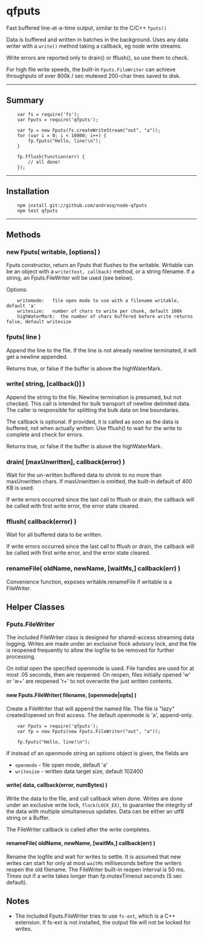 qfputs
======

Fast buffered line-at-a-time output, similar to the C/C++ `fputs()`

Data is buffered and written in batches in the background.  Uses any
data writer with a `write()` method taking a callback, eg node write
streams.

Write errors are reported only to drain() or fflush(), so use them to check.

For high file write speeds, the built-in `Fputs.FileWriter` can achieve
throughputs of over 800k / sec mutexed 200-char lines saved to disk.

----
## Summary

        var fs = require('fs');
        var Fputs = require('qfputs');

        var fp = new Fputs(fs.createWriteStream("out", "a"));
        for (var i = 0; i < 10000; i++) {
            fp.fputs("Hello, line!\n");
        }

        fp.fflush(function(err) {
            // all done!
        });

----
## Installation

        npm install git://github.com/andrasq/node-qfputs
        npm test qfputs

----
## Methods

### new Fputs( writable, [options] )

Fputs constructor, return an Fputs that flushes to the writable.
Writable can be an object with a `write(text, callback)` method, or a
string filename.  If a string, an Fputs.FileWriter will be used (see below).

Options:

        writemode:   file open mode to use with a filename writable, default 'a'
        writesize:   number of chars to write per chunk, default 100k
        highWaterMark:  the number of chars buffered before write returns false, default writesize

### fputs( line )

Append the line to the file.  If the line is not already newline terminated,
it will get a newline appended.

Returns true, or false if the buffer is above the highWaterMark.

### write( string, [callback()] )

Append the string to the file.  Newline termination is presumed, but not checked.
This call is intended for bulk transport of newline delimited data.
The caller is responsible for splitting the bulk data on line boundaries.

The callback is optional.  If provided, it is called as soon as the data
is buffered, not when actually written.  Use fflush() to wait for the
write to complete and check for errors.

Returns true, or false if the buffer is above the highWaterMark.

### drain( [maxUnwritten], callback(error) )

Wait for the un-written buffered data to shrink to no more than maxUnwritten
chars.  If maxUnwritten is omitted, the built-in default of 400 KB is used.

If write errors occurred since the last call to fflush or drain, the callback
will be called with first write error, the error state cleared.

### fflush( callback(error) )

Wait for all buffered data to be written.

If write errors occurred since the last call to fflush or drain, the callback
will be called with first write error, and the error state cleared.

### renameFile( oldName, newName, [waitMs,] callback(err) )

Convenience function, exposes writable.renameFile if writable is a FileWriter.

## Helper Classes

### Fputs.FileWriter

The included FileWriter class is designed for shared-access streaming data logging.
Writes are made under an exclusive flock advisory lock, and the file is
reopened frequently to allow the logfile to be removed for further processing.

On initial open the specified openmode is used.  File handles are used for at
most .05 seconds, then are reopened.  On reopen, files initially opened 'w' or
'w+' are reopened 'r+' to not overwrite the just written contents.

#### new Fputs.FileWriter( filename, [openmode|opts] )

Create a FileWriter that will append the named file.  The file is "lazy"
created/opened on first access.  The default openmode is 'a', append-only.

        var Fputs = require('qfputs');
        var fp = new Fputs(new Fputs.FileWriter("out", "a"));

        fp.fputs("Hello, line!\n");

If instead of an openmode string an options object is given, the fields are

- `openmode` - file open mode, default 'a'
- `writesize` - written data target size, default 102400

#### write( data, callback(error, numBytes) )

Write the data to the file, and call callback when done.  Writes are done under an
exclusive write lock, `flock(LOCK_EX)`, to guarantee the integrity of the data with
multiple simultaneous updates.  Data can be either an utf8 string or a Buffer.

The FileWriter callback is called after the write completes.

#### renameFile( oldName, newName, [waitMs,] callback(err) )

Rename the logfile and wait for writes to settle.  It is assumed that new
writes can start for only at most `waitMs` milliseconds before the writers
reopen the old filename.  The FileWriter built-in reopen interval is 50 ms.
Times out if a write takes longer than fp.mutexTimeout seconds (5 sec default).

## Notes

- The included Fputs.FileWriter tries to use `fs-ext`, which is a C++ extension.
  If fs-ext is not installed, the output file will not be locked for writes.
